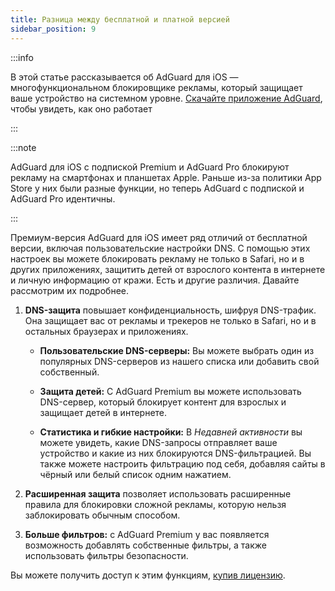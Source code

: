 ```yaml
---
title: Разница между бесплатной и платной версией
sidebar_position: 9
---
```


:::info

В этой статье рассказывается об AdGuard для iOS — многофункциональном блокировщике рекламы, который защищает ваше устройство на системном уровне. [Скачайте приложение AdGuard](https://agrd.io/download-kb-adblock), чтобы увидеть, как оно работает

:::

:::note

AdGuard для iOS с подпиской Premium и AdGuard Pro блокируют рекламу на смартфонах и планшетах Apple. Раньше из-за политики App Store у них были разные функции, но теперь AdGuard с подпиской и AdGuard Pro идентичны.

:::

Премиум-версия AdGuard для iOS имеет ряд отличий от бесплатной версии, включая пользовательские настройки DNS. С помощью этих настроек вы можете блокировать рекламу не только в Safari, но и в других приложениях, защитить детей от взрослого контента в интернете и личную информацию от кражи. Есть и другие различия. Давайте рассмотрим их подробнее.

1. **DNS-защита** повышает конфиденциальность, шифруя DNS-трафик. Она защищает вас от рекламы и трекеров не только в Safari, но и в остальных браузерах и приложениях.

   - **Пользовательские DNS-серверы:** Вы можете выбрать один из популярных DNS-серверов из нашего списка или добавить свой собственный.

   - **Защита детей:** С AdGuard Premium вы можете использовать DNS-сервер, который блокирует контент для взрослых и защищает детей в интернете.

   - **Статистика и гибкие настройки:** В _Недавней активности_ вы можете увидеть, какие DNS-запросы отправляет ваше устройство и какие из них блокируются DNS-фильтрацией. Вы также можете настроить фильтрацию под себя, добавляя сайты в чёрный или белый список одним нажатием.

2. **Расширенная защита** позволяет использовать расширенные правила для блокировки сложной рекламы, которую нельзя заблокировать обычным способом.

3. **Больше фильтров:** с AdGuard Premium у вас появляется возможность добавлять собственные фильтры, а также использовать фильтры безопасности.

Вы можете получить доступ к этим функциям, [купив лицензию](https://adguard.com/license.html).
